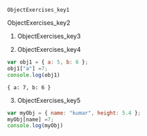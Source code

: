```ngMeta
ObjectExercises_key1
```

ObjectExercises_key2


1. ObjectExercises_key3
 
2. ObjectExercises_key4
```javascript
var obj1 = { a: 5, b: 6 };
obj1["a"] =7;
console.log(obj1)     
```
```solution
{ a: 7, b: 6 }
```

3. ObjectExercises_key5
```javascript
var myObj = { name: "kumar", height: 5.4 };
myObj[name] =7;
console.log(myObj)
```
